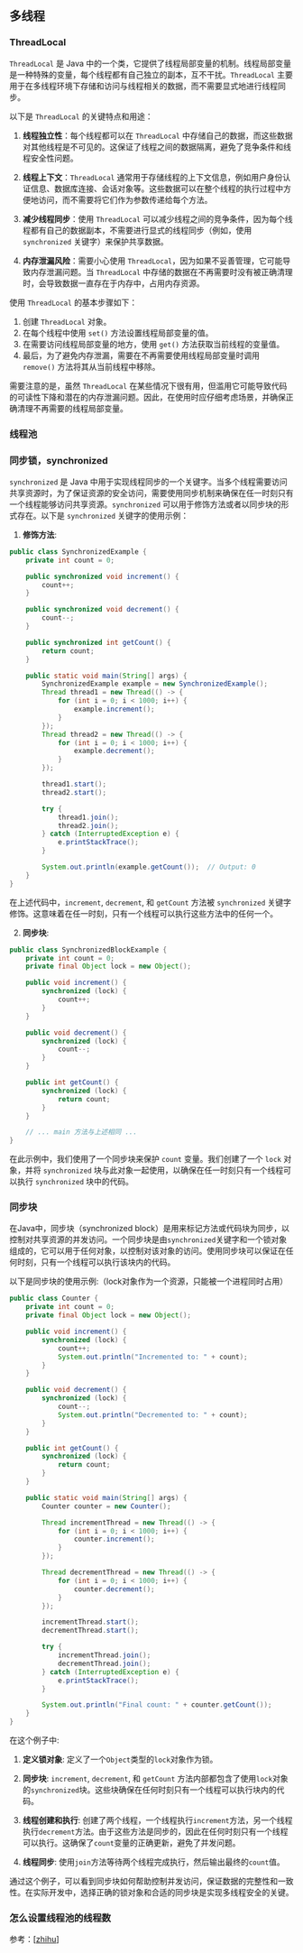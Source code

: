 ## 多线程

### ThreadLocal

`ThreadLocal` 是 Java 中的一个类，它提供了线程局部变量的机制。线程局部变量是一种特殊的变量，每个线程都有自己独立的副本，互不干扰。`ThreadLocal` 主要用于在多线程环境下存储和访问与线程相关的数据，而不需要显式地进行线程同步。

以下是 `ThreadLocal` 的关键特点和用途：

1. **线程独立性**：每个线程都可以在 `ThreadLocal` 中存储自己的数据，而这些数据对其他线程是不可见的。这保证了线程之间的数据隔离，避免了竞争条件和线程安全性问题。

2. **线程上下文**：`ThreadLocal` 通常用于存储线程的上下文信息，例如用户身份认证信息、数据库连接、会话对象等。这些数据可以在整个线程的执行过程中方便地访问，而不需要将它们作为参数传递给每个方法。

3. **减少线程同步**：使用 `ThreadLocal` 可以减少线程之间的竞争条件，因为每个线程都有自己的数据副本，不需要进行显式的线程同步（例如，使用 `synchronized` 关键字）来保护共享数据。

4. **内存泄漏风险**：需要小心使用 `ThreadLocal`，因为如果不妥善管理，它可能导致内存泄漏问题。当 `ThreadLocal` 中存储的数据在不再需要时没有被正确清理时，会导致数据一直存在于内存中，占用内存资源。

使用 `ThreadLocal` 的基本步骤如下：

1. 创建 `ThreadLocal` 对象。
2. 在每个线程中使用 `set()` 方法设置线程局部变量的值。
3. 在需要访问线程局部变量的地方，使用 `get()` 方法获取当前线程的变量值。
4. 最后，为了避免内存泄漏，需要在不再需要使用线程局部变量时调用 `remove()` 方法将其从当前线程中移除。

需要注意的是，虽然 `ThreadLocal` 在某些情况下很有用，但滥用它可能导致代码的可读性下降和潜在的内存泄漏问题。因此，在使用时应仔细考虑场景，并确保正确清理不再需要的线程局部变量。

### 线程池



### 同步锁，synchronized

`synchronized` 是 Java 中用于实现线程同步的一个关键字。当多个线程需要访问共享资源时，为了保证资源的安全访问，需要使用同步机制来确保在任一时刻只有一个线程能够访问共享资源。`synchronized` 可以用于修饰方法或者以同步块的形式存在。以下是 `synchronized` 关键字的使用示例：

1. **修饰方法**:
```java
public class SynchronizedExample {
    private int count = 0;

    public synchronized void increment() {
        count++;
    }

    public synchronized void decrement() {
        count--;
    }

    public synchronized int getCount() {
        return count;
    }

    public static void main(String[] args) {
        SynchronizedExample example = new SynchronizedExample();
        Thread thread1 = new Thread(() -> {
            for (int i = 0; i < 1000; i++) {
                example.increment();
            }
        });
        Thread thread2 = new Thread(() -> {
            for (int i = 0; i < 1000; i++) {
                example.decrement();
            }
        });

        thread1.start();
        thread2.start();

        try {
            thread1.join();
            thread2.join();
        } catch (InterruptedException e) {
            e.printStackTrace();
        }

        System.out.println(example.getCount());  // Output: 0
    }
}
```

在上述代码中，`increment`, `decrement`, 和 `getCount` 方法被 `synchronized` 关键字修饰。这意味着在任一时刻，只有一个线程可以执行这些方法中的任何一个。

2. **同步块**:
```java
public class SynchronizedBlockExample {
    private int count = 0;
    private final Object lock = new Object();

    public void increment() {
        synchronized (lock) {
            count++;
        }
    }

    public void decrement() {
        synchronized (lock) {
            count--;
        }
    }

    public int getCount() {
        synchronized (lock) {
            return count;
        }
    }

    // ... main 方法与上述相同 ...
}
```

在此示例中，我们使用了一个同步块来保护 `count` 变量。我们创建了一个 `lock` 对象，并将 `synchronized` 块与此对象一起使用，以确保在任一时刻只有一个线程可以执行 `synchronized` 块中的代码。

### 同步块

在Java中，同步块（synchronized block）是用来标记方法或代码块为同步，以控制对共享资源的并发访问。一个同步块是由`synchronized`关键字和一个锁对象组成的，它可以用于任何对象，以控制对该对象的访问。使用同步块可以保证在任何时刻，只有一个线程可以执行该块内的代码。

以下是同步块的使用示例:（lock对象作为一个资源，只能被一个进程同时占用）

```java
public class Counter {
    private int count = 0;
    private final Object lock = new Object();

    public void increment() {
        synchronized (lock) {
            count++;
            System.out.println("Incremented to: " + count);
        }
    }

    public void decrement() {
        synchronized (lock) {
            count--;
            System.out.println("Decremented to: " + count);
        }
    }

    public int getCount() {
        synchronized (lock) {
            return count;
        }
    }

    public static void main(String[] args) {
        Counter counter = new Counter();

        Thread incrementThread = new Thread(() -> {
            for (int i = 0; i < 1000; i++) {
                counter.increment();
            }
        });

        Thread decrementThread = new Thread(() -> {
            for (int i = 0; i < 1000; i++) {
                counter.decrement();
            }
        });

        incrementThread.start();
        decrementThread.start();

        try {
            incrementThread.join();
            decrementThread.join();
        } catch (InterruptedException e) {
            e.printStackTrace();
        }

        System.out.println("Final count: " + counter.getCount());
    }
}
```

在这个例子中:

1. **定义锁对象**:
   定义了一个`Object`类型的`lock`对象作为锁。

2. **同步块**:
   `increment`, `decrement`, 和 `getCount` 方法内部都包含了使用`lock`对象的`synchronized`块。这些块确保在任何时刻只有一个线程可以执行块内的代码。

3. **线程创建和执行**:
   创建了两个线程，一个线程执行`increment`方法，另一个线程执行`decrement`方法。由于这些方法是同步的，因此在任何时刻只有一个线程可以执行。这确保了`count`变量的正确更新，避免了并发问题。 

4. **线程同步**:
   使用`join`方法等待两个线程完成执行，然后输出最终的`count`值。

通过这个例子，可以看到同步块如何帮助控制并发访问，保证数据的完整性和一致性。在实际开发中，选择正确的锁对象和合适的同步块是实现多线程安全的关键。

### 怎么设置线程池的线程数

参考：[[zhihu](https://zhuanlan.zhihu.com/p/407807591)]